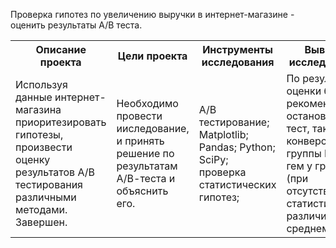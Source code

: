 Проверка гипотез по увеличению выручки в интернет-магазине - оценить результаты А/В теста.

<table>
  <tr><th>Описание проекта</th><th>Цели проекта</th><th>Инструменты исследования</th><th>Выводы исследования</th><th>Используемые данные</th></tr>
  <tr>
    <td>Используя данные интернет-магазина приоритезировать гипотезы, произвести оценку результатов A/B тестирования различными методами. Завершен.</td>
    <td>Необходимо провести ииследование, и принять решение по результатам А/В-теста и объяснить его.</td>
    <td>A/B тестирование; Matplotlib; Pandas; Python; SciPy; проверка статистических гипотез;</td>
    <td>По результатам оценки было рекомендовано остановить тест, так как конверсия группы В выше гем у группы (при отсутствии статистических различий в среднем чеке).</td>
    <td>9 гипотез по увеличению выручки интернет-магазина; Результаты А/В-теста</td>
  </tr>
</table>
